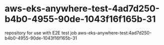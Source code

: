 # aws-eks-anywhere-test-4ad7d250-b4b0-4955-90de-1043f16f165b-31
repository for use with E2E test job aws-eks-anywhere-test:4ad7d250-b4b0-4955-90de-1043f16f165b-31
